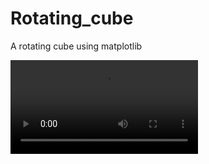 # Rotating_cube
A rotating cube using matplotlib

![Video sample of the rotating cube](sample_cube.mp4)
